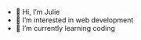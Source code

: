 - 👋 Hi, I’m Julie
- 👀 I’m interested in web development 
- 🌱 I’m currently learning coding 



<!---
julie1124/julie1124 is a ✨ special ✨ repository because its `README.md` (this file) appears on your GitHub profile.
You can click the Preview link to take a look at your changes.
--->
